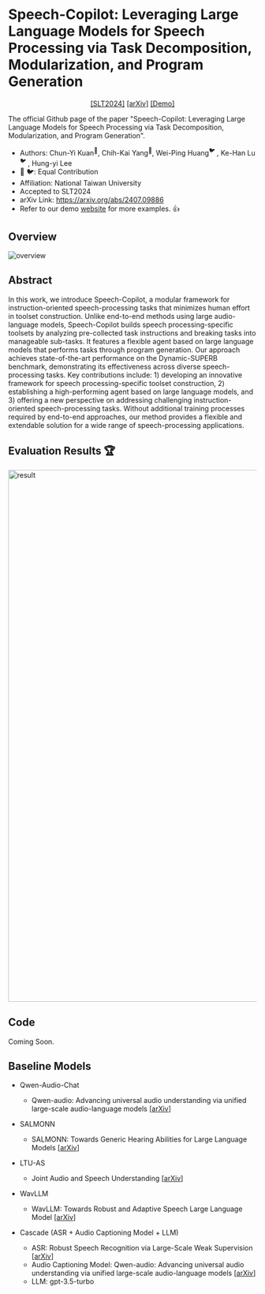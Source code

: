 # Speech-Copilot: Leveraging Large Language Models for Speech Processing via Task Decomposition, Modularization, and Program Generation

<p align="center">
  <a href="https://2024.ieeeslt.org/">[SLT2024]</a> <a href="https://arxiv.org/abs/2407.09886">[arXiv]</a> <a href="https://sites.google.com/view/slt2024-demo-page">[Demo]</a>
</p>

The official Github page of the paper "Speech-Copilot: Leveraging Large Language Models for Speech Processing via Task Decomposition, Modularization, and Program Generation". 
- Authors: Chun-Yi Kuan<sup>🐤</sup>, Chih-Kai Yang<sup>🐤</sup>, Wei-Ping Huang<sup>🐦 </sup>, Ke-Han Lu<sup>🐦 </sup>, Hung-yi Lee
- 🐤 🐦: Equal Contribution 
- Affiliation: National Taiwan University
- Accepted to SLT2024
- arXiv Link: https://arxiv.org/abs/2407.09886
- Refer to our demo [website](https://sites.google.com/view/slt2024-demo-page) for more examples. 👍

## Overview
![overview](https://github.com/user-attachments/assets/337c0995-b314-4635-a2aa-d816240d04a6)

## Abstract
In this work, we introduce Speech-Copilot, a modular framework for instruction-oriented speech-processing tasks that minimizes human effort in toolset construction. 
Unlike end-to-end methods using large audio-language models, Speech-Copilot builds speech processing-specific toolsets by analyzing pre-collected task instructions and breaking tasks into manageable sub-tasks. 
It features a flexible agent based on large language models that performs tasks through program generation. 
Our approach achieves state-of-the-art performance on the Dynamic-SUPERB benchmark, demonstrating its effectiveness across diverse speech-processing tasks. 
Key contributions include: 1) developing an innovative framework for speech processing-specific toolset construction, 2) establishing a high-performing agent based on large language models, and 3) offering a new perspective on addressing challenging instruction-oriented speech-processing tasks. 
Without additional training processes required by end-to-end approaches, our method provides a flexible and extendable solution for a wide range of speech-processing applications.

## Evaluation Results 🏆
<img width="1078" alt="result" src="https://github.com/user-attachments/assets/029a1399-5318-4f7f-8873-d5aa172034dc">

## Code
Coming Soon.

## Baseline Models
- Qwen-Audio-Chat
    - Qwen-audio: Advancing universal audio understanding via unified large-scale audio-language models [[arXiv](https://arxiv.org/abs/2311.07919)]

- SALMONN
    - SALMONN: Towards Generic Hearing Abilities for Large Language Models [[arXiv](https://arxiv.org/abs/2310.13289)]

- LTU-AS
    - Joint Audio and Speech Understanding [[arXiv](https://arxiv.org/abs/2309.14405)]

- WavLLM
    - WavLLM: Towards Robust and Adaptive Speech Large Language Model [[arXiv](https://arxiv.org/abs/2404.00656)]

- Cascade (ASR + Audio Captioning Model + LLM)
    - ASR: Robust Speech Recognition via Large-Scale Weak Supervision [[arXiv](https://arxiv.org/abs/2212.04356)]
    - Audio Captioning Model: Qwen-audio: Advancing universal audio understanding via unified large-scale audio-language models [[arXiv](https://arxiv.org/abs/2311.07919)]
    - LLM: gpt-3.5-turbo
